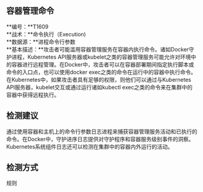 ## 容器管理命令  
**编号：**T1609  
**战术：**命令执行（Execution)  
**数据源：**进程命令行参数  
**基本描述：**攻击者可能滥用容器管理服务在容器内执行命令。诸如Docker守护进程，Kubernetes API服务器或kubelet之类的容器管理服务可能允许对环境中的容器进行远程管理。在Docker中，攻击者可以在容器部署期间指定执行脚本或命令的入口点，也可以使用docker exec之类的命令在运行中的容器中执行命令。在Kubernetes中，如果攻击者具有足够的权限，则他们可以通过与Kubernetes API服务器，kubelet交互或通过运行诸如kubectl exec之类的命令来在集群中的容器中获得远程执行。  
## 检测建议  
通过使用容器和主机上的命令行参数日志进程来捕获容器管理服务活动和已执行的命令。在Docker中，守护进序日志提供对守护程序和容器服务级别事件的洞察。 Kubernetes系统组件日志还可以检测在集群中的容器内外运行的活动。  
## 检测方式  
规则